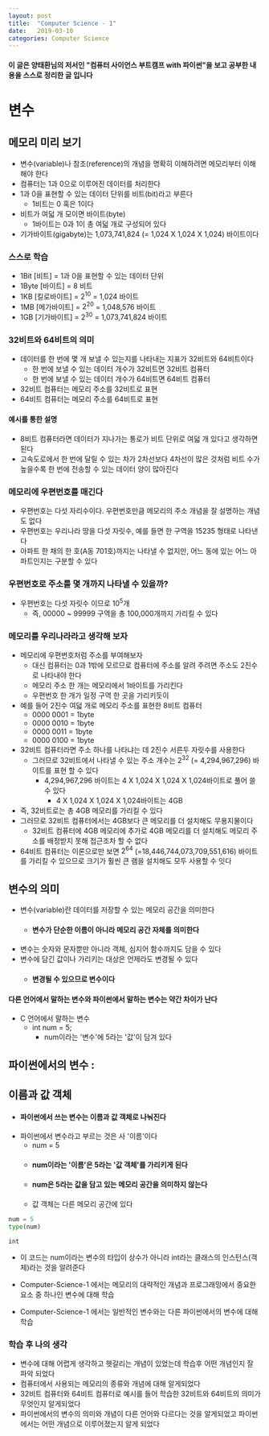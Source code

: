 ```yaml
---
layout: post
title:  "Computer Science - 1"
date:   2019-03-10
categories: Computer Science
---
```


#### 이 글은 양태환님의 저서인 "컴퓨터 사이언스 부트캠프 with 파이썬"을 보고 공부한 내용을 스스로 정리한 글 입니다

# 변수

## 메모리 미리 보기
- 변수(variable)나 참조(reference)의 개념을 명확히 이해하려면 메모리부터 이해해야 한다
- 컴퓨터는 1과 0으로 이루어진 데이터를 처리한다
- 1과 0을 표현할 수 있는 데이터 단위를 비트(bit)라고 부른다
    - 1비트는 0 혹은 1이다
- 비트가 여덟 개 모이면 바이트(byte)
    - 1바이트는 0과 1이 총 여덟 개로 구성되어 있다
- 기가바이트(gigabyte)는 1,073,741,824 (= 1,024 X 1,024 X 1,024) 바이트이다

### 스스로 학습
- 1Bit [비트] = 1과 0을 표현할 수 있는 데이터 단위
- 1Byte [바이트] = 8 비트
- 1KB [킬로바이트] = $2^{10}$ = 1,024 바이트
- 1MB [메가바이트] = $2^{20}$ = 1,048,576 바이트
- 1GB [기가바이트] = $2^{30}$ = 1,073,741,824 바이트

### 32비트와 64비트의 의미
- 데이터를 한 번에 몇 개 보낼 수 있는지를 나타내는 지표가 32비트와 64비트이다
    - 한 번에 보낼 수 있는 데이터 개수가 32비트면 32비트 컴퓨터
    - 한 번에 보낼 수 있는 데이터 개수가 64비트면 64비트 컴퓨터
- 32비트 컴퓨터는 메모리 주소를 32비트로 표현
- 64비트 컴퓨터는 메모리 주소를 64비트로 표현

#### 예시를 통한 설명
- 8비트 컴퓨터라면 데이터가 지나가는 통로가 비트 단위로 여덟 개 있다고 생각하면 된다
- 고속도로에서 한 번에 달릴 수 있는 차가 2차선보다 4차선이 많은 것처럼 비트 수가 높을수록 한 번에 전송할 수 있는 데이터 양이 많아진다

### 메모리에 우편번호를 매긴다
- 우편번호는 다섯 자리수이다. 우편번호만큼 메모리의 주소 개념을 잘 설명하는 개념도 없다
- 우편번호는 우리나라 땅을 다섯 자릿수, 예를 들면 한 구역을 15235 형태로 나타낸다
- 아파트 한 채의 한 호(A동 701호)까지는 나타낼 수 없지만, 어느 동에 있는 어느 아파트인지는 구분할 수 있다

### 우편번호로 주소를 몇 개까지 나타낼 수 있을까?
- 우편번호는 다섯 자릿수 이므로 $10^5$개
    - 즉, 00000 ~ 99999 구역을 총 100,000개까지 가리킬 수 있다
    
### 메모리를 우리나라라고 생각해 보자
- 메모리에 우편번호처럼 주소를 부여해보자
    - 대신 컴퓨터는 0과 1밖에 모르므로 컴퓨터에 주소를 알려 주려면 주소도 2진수로 나타내야 한다
    - 메모리 주소 한 개는 메모리에서 1바이트를 가리킨다
    - 우편번호 한 개가 일정 구역 한 곳을 가리키듯이
- 예를 들어 2진수 여덟 개로 메모리 주소를 표현한 8비트 컴퓨터
    - 0000 0001 = 1byte
    - 0000 0010 = 1byte
    - 0000 0011 = 1byte
    - 0000 0100 = 1byte
- 32비트 컴퓨터라면 주소 하나를 나타냐는 데 2진수 서른두 자릿수를 사용한다
    - 그러므로 32비트에서 나타낼 수 있는 주소 개수는 $2^{32}$ (= 4,294,967,296) 바이트를 표현 할 수 있다
        - 4,294,967,296 바이트는 4 X 1,024 X 1,024 X 1,024바이트로 풀어 쓸 수 있다
            - 4 X 1,024 X 1,024 X 1,024바이트는 4GB
- 즉, 32비트로는 총 4GB 메모리를 가리킬 수 있다
- 그러므로 32비트 컴퓨터에서는 4GB보다 큰 메모리를 더 설치해도 무용지물이다
    - 32비트 컴퓨터에 4GB 메모리에 추가로 4GB 메모리를 더 설치해도 메모리 주소를 배정받지 못해 접근조차 할 수 없다
- 64비트 컴퓨터는 이론으로만 보면 $2^{64}$ (=18,446,744,073,709,551,616) 바이트를 가리킬 수 있으므로 크기가 훨씬 큰 램을 설치해도 모두 사용할 수 잇다

## 변수의 의미
- 변수(variable)란 데이터를 저장할 수 있는 메모리 공간을 의미한다
    - #### 변수가 단순한 이름이 아니라 메모리 공간 자체를 의미한다
- 변수는 숫자와 문자뿐만 아니라 객체, 심지어 함수까지도 담을 수 있다
- 변수에 담긴 값이나 가리키는 대상은 언제라도 변경될 수 있다
    - #### 변경될 수 있으므로 변수이다

#### 다른 언어에서 말하는 변수와 파이썬에서 말하는 변수는 약간 차이가 난다
- C 언어에서 말하는 변수
    - int num = 5;
        - num이라는 '변수'에 5라는 '값'이 담겨 있다

## 파이썬에서의 변수 :

## 이름과 값 객체

- #### 파이썬에서 쓰는 변수는 이름과 값 객체로 나눠진다
- 파이썬에서 변수라고 부르는 것은 사 '이름'이다
    - num = 5
    - #### num이라는 '이름'은 5라는 '값 객체'를 가리키게 된다
    - #### num은 5라는 값을 담고 있는 메모리 공간을 의미하지 않는다
    - 값 객체는 다른 메모리 공간에 있다


```python
num = 5
type(num)
```




    int



- 이 코드는 num이라는 변수의 타입이 상수가 아니라 int라는 클래스의 인스턴스(객체)라는 것을 알려준다

- Computer-Science-1 에서는 메모리의 대략적인 개념과 프로그래밍에서 중요한 요소 중 하나인 변수에 대해 학습
- Computer-Science-1 에서는 일반적인 변수와는 다른 파이썬에서의 변수에 대해 학습

### 학습 후 나의 생각
- 변수에 대해 어렵게 생각하고 헷갈리는 개념이 있었는데 학습후 어떤 개념인지 잘 파악 되었다
- 컴퓨터에서 사용되는 메모리의 종류와 개념에 대해 알게되었다
- 32비트 컴퓨터와 64비트 컴퓨터로 예시를 들어 학습한 32비트와 64비트의 의미가 무엇인지 알게되었다
- 파이썬에서의 변수의 의미와 개념이 다른 언어와 다르다는 것을 알게되었고 파이썬에서는 어떤 개념으로 이루어졌는지 알게 되었다
